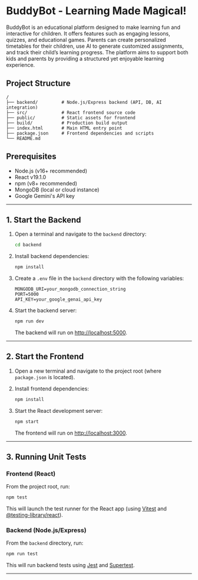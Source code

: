 # BuddyBot - Learning Made Magical!

BuddyBot is an educational platform designed to make learning fun and interactive for children. It offers features such as engaging lessons, quizzes, and educational games. Parents can create personalized timetables for their children, use AI to generate customized assignments, and track their child’s learning progress. The platform aims to support both kids and parents by providing a structured yet enjoyable learning experience.

## Project Structure

```
/
├── backend/         # Node.js/Express backend (API, DB, AI integration)
├── src/             # React frontend source code
├── public/          # Static assets for frontend
├── build/           # Production build output
├── index.html       # Main HTML entry point
├── package.json     # Frontend dependencies and scripts
└── README.md
```

## Prerequisites

- Node.js (v16+ recommended)
- React v19.1.0
- npm (v8+ recommended)
- MongoDB (local or cloud instance)
- Google Gemini's API key

---

## 1. Start the Backend

1. Open a terminal and navigate to the `backend` directory:
    ```sh
    cd backend
    ```

2. Install backend dependencies:
    ```sh
    npm install
    ```

3. Create a `.env` file in the `backend` directory with the following variables:
    ```
    MONGODB_URI=your_mongodb_connection_string
    PORT=5000
    API_KEY=your_google_genai_api_key
    ```

4. Start the backend server:
    ```sh
    npm run dev
    ```
    The backend will run on [http://localhost:5000](http://localhost:5000).

---

## 2. Start the Frontend

1. Open a new terminal and navigate to the project root (where `package.json` is located).

2. Install frontend dependencies:
    ```sh
    npm install
    ```

3. Start the React development server:
    ```sh
    npm start
    ```
    The frontend will run on [http://localhost:3000](http://localhost:3000).

---

## 3. Running Unit Tests

### Frontend (React)

From the project root, run:
```sh
npm test
```
This will launch the test runner for the React app (using [Vitest](https://vitest.dev/) and [@testing-library/react](https://testing-library.com/)).

### Backend (Node.js/Express)

From the `backend` directory, run:
```sh
npm run test
```
This will run backend tests using [Jest](https://jestjs.io/) and [Supertest](https://github.com/ladjs/supertest).

---

